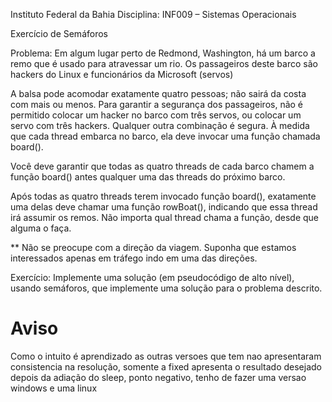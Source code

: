 Instituto Federal da Bahia
Disciplina: INF009 – Sistemas Operacionais

Exercício de Semáforos

Problema:
Em algum lugar perto de Redmond, Washington, há um barco a remo que é usado para
atravessar um rio. Os passageiros deste barco são hackers do Linux e funcionários da Microsoft
(servos)

A balsa pode acomodar exatamente quatro pessoas; não sairá da costa com mais ou menos. Para
garantir a segurança dos passageiros, não é permitido colocar um hacker no barco com três
servos, ou colocar um servo com três hackers. Qualquer outra combinação é segura.
À medida que cada thread embarca no barco, ela deve invocar uma função chamada board().

Você deve garantir que todas as quatro threads de cada barco chamem a função board() antes
qualquer uma das threads do próximo barco.

Após todas as quatro threads terem invocado função board(), exatamente uma delas deve
chamar uma função rowBoat(), indicando que essa thread irá assumir os remos. Não importa
qual thread chama a função, desde que alguma o faça.

** Não se preocupe com a direção da viagem. Suponha que estamos interessados apenas em
tráfego indo em uma das direções.

Exercício:
Implemente uma solução (em pseudocódigo de alto nível), usando semáforos, que implemente
uma solução para o problema descrito.

<h1>Aviso</h1>

<p>Como o intuito é aprendizado as outras versoes que tem nao apresentaram consistencia na resolução, somente a fixed apresenta o resultado desejado depois da adiação do sleep, ponto negativo, tenho de fazer uma versao windows e uma linux</p>